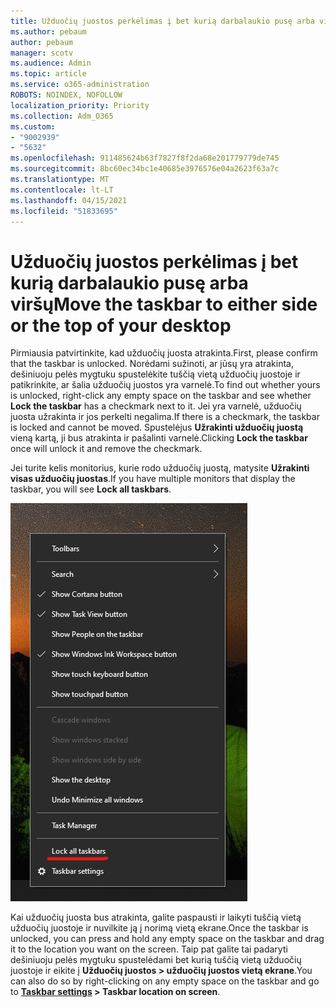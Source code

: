 ```yaml
---
title: Užduočių juostos perkėlimas į bet kurią darbalaukio pusę arba viršų
ms.author: pebaum
author: pebaum
manager: scotv
ms.audience: Admin
ms.topic: article
ms.service: o365-administration
ROBOTS: NOINDEX, NOFOLLOW
localization_priority: Priority
ms.collection: Adm_O365
ms.custom:
- "9002939"
- "5632"
ms.openlocfilehash: 911485624b63f7827f8f2da68e201779779de745
ms.sourcegitcommit: 8bc60ec34bc1e40685e3976576e04a2623f63a7c
ms.translationtype: MT
ms.contentlocale: lt-LT
ms.lasthandoff: 04/15/2021
ms.locfileid: "51833695"
---
```

# <a name="move-the-taskbar-to-either-side-or-the-top-of-your-desktop"></a><span data-ttu-id="9052f-102">Užduočių juostos perkėlimas į bet kurią darbalaukio pusę arba viršų</span><span class="sxs-lookup"><span data-stu-id="9052f-102">Move the taskbar to either side or the top of your desktop</span></span>

<span data-ttu-id="9052f-103">Pirmiausia patvirtinkite, kad užduočių juosta atrakinta.</span><span class="sxs-lookup"><span data-stu-id="9052f-103">First, please confirm that the taskbar is unlocked.</span></span> <span data-ttu-id="9052f-104">Norėdami sužinoti, ar jūsų yra atrakinta, dešiniuoju pelės mygtuku  spustelėkite tuščią vietą užduočių juostoje ir patikrinkite, ar šalia užduočių juostos yra varnelė.</span><span class="sxs-lookup"><span data-stu-id="9052f-104">To find out whether yours is unlocked, right-click any empty space on the taskbar and see whether **Lock the taskbar** has a checkmark next to it.</span></span> <span data-ttu-id="9052f-105">Jei yra varnelė, užduočių juosta užrakinta ir jos perkelti negalima.</span><span class="sxs-lookup"><span data-stu-id="9052f-105">If there is a checkmark, the taskbar is locked and cannot be moved.</span></span> <span data-ttu-id="9052f-106">Spustelėjus **Užrakinti užduočių juostą** vieną kartą, ji bus atrakinta ir pašalinti varnelė.</span><span class="sxs-lookup"><span data-stu-id="9052f-106">Clicking **Lock the taskbar** once will unlock it and remove the checkmark.</span></span>

<span data-ttu-id="9052f-107">Jei turite kelis monitorius, kurie rodo užduočių juostą, matysite **Užrakinti visas užduočių juostas**.</span><span class="sxs-lookup"><span data-stu-id="9052f-107">If you have multiple monitors that display the taskbar, you will see **Lock all taskbars**.</span></span>

![Užrakinti visas užduočių juostas](media/lock-all-taskbars.png)

<span data-ttu-id="9052f-109">Kai užduočių juosta bus atrakinta, galite paspausti ir laikyti tuščią vietą užduočių juostoje ir nuvilkite ją į norimą vietą ekrane.</span><span class="sxs-lookup"><span data-stu-id="9052f-109">Once the taskbar is unlocked, you can press and hold any empty space on the taskbar and drag it to the location you want on the screen.</span></span> <span data-ttu-id="9052f-110">Taip pat galite tai padaryti dešiniuoju pelės mygtuku spustelėdami bet kurią tuščią vietą užduočių juostoje ir eikite į **[](ms-settings:taskbar?activationSource=GetHelp) Užduočių juostos > užduočių juostos vietą ekrane**.</span><span class="sxs-lookup"><span data-stu-id="9052f-110">You can also do so by right-clicking on any empty space on the taskbar and go to **[Taskbar settings](ms-settings:taskbar?activationSource=GetHelp) > Taskbar location on screen**.</span></span>
